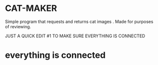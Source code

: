 # CAT-MAKER
Simple program that requests and returns cat images . Made for purposes of reviewing.



JUST A QUICK EDIT  #1 TO MAKE SURE EVERYTHING IS CONNECTED


#  everything is connected